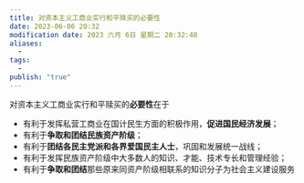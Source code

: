 ```yaml
---
title: 对资本主义工商业实行和平赎买的必要性
date: 2023-06-06 20:32
modification date: 2023 六月 6日 星期二 20:32:48
aliases:
  - 
tags:
  - 
publish: "true"
---
```


对资本主义工商业实行和平赎买的**必要性**在于

- 有利于发挥私营工商业在国计民生方面的积极作用，**促进国民经济发展**；
- 有利于**争取和团结民族资产阶级**；
- 有利于**团结各民主党派和各界爱国民主人士**，巩固和发展统一战线；
- 有利于发挥民族资产阶级中大多数人的知识、才能、技术专长和管理经验；
- 有利于**争取和团结**那些原来同资产阶级相联系的知识分子为社会主义建设服务
